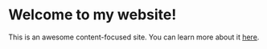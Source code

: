 # Welcome to my website!

This is an awesome content-focused site. You can learn more about it [here](/about).
